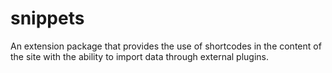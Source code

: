 # snippets
An extension package that provides the use of shortcodes in the content of the site with the ability to import data through external plugins.
